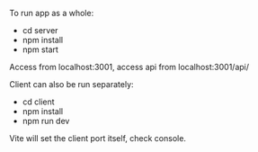 To run app as a whole:

- cd server
- npm install
- npm start

Access from localhost:3001, 
access api from localhost:3001/api/

Client can also be run separately:

- cd client
- npm install
- npm run dev

Vite will set the client port itself, check console.
